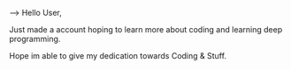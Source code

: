--> Hello User, 








Just made a account hoping to learn more about coding and learning deep programming. 









Hope im able to give my dedication towards Coding & Stuff.
